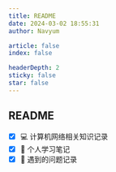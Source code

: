 ```yaml
---
title: README
date: 2024-03-02 18:55:31
author: Navyum

article: false
index: false

headerDepth: 2
sticky: false
star: false
---
```


## README
- [x] 💻 计算机网络相关知识记录
- [x] 📒 个人学习笔记
- [x] 🤔 遇到的问题记录